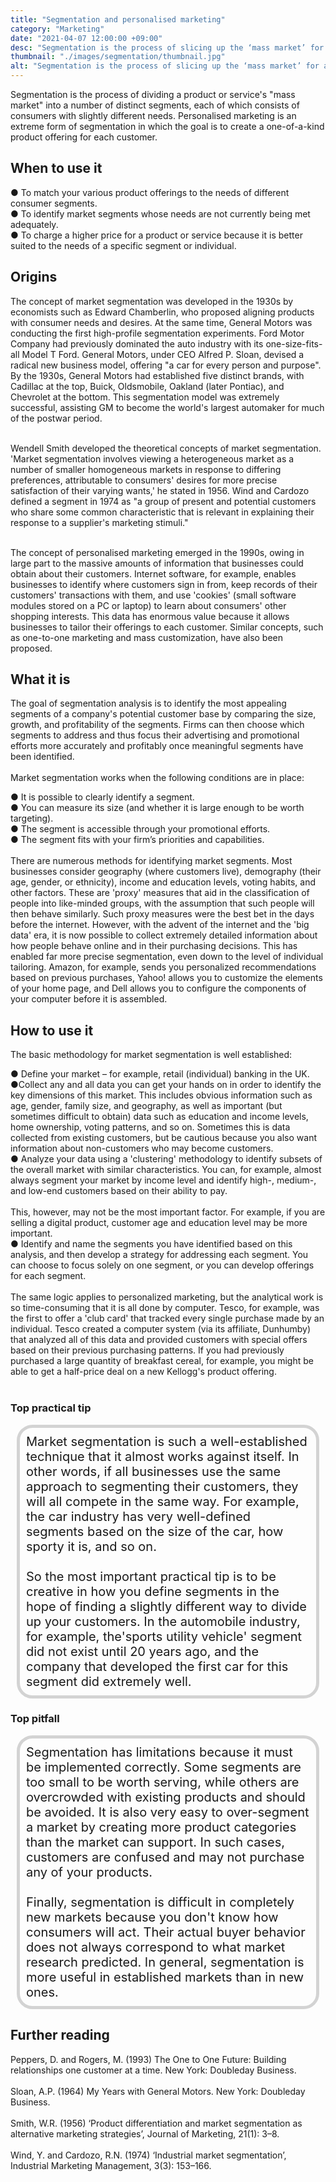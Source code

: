 ```yaml
---
title: "Segmentation and personalised marketing"
category: "Marketing"
date: "2021-04-07 12:00:00 +09:00"
desc: "Segmentation is the process of slicing up the ‘mass market’ for a particular product or service into a number of different segments, each one consisting of consumers with slightly different needs"
thumbnail: "./images/segmentation/thumbnail.jpg"
alt: "Segmentation is the process of slicing up the ‘mass market’ for a particular product or service into a number of different segments, each one consisting of consumers with slightly different needs."
---
```



Segmentation is the process of dividing a product or service's "mass market" into a number of distinct segments, each of which consists of consumers with slightly different needs. Personalised marketing is an extreme form of segmentation in which the goal is to create a one-of-a-kind product offering for each customer. <br>

## When to use it

● To match your various product offerings to the needs of different consumer segments. <br>
● To identify market segments whose needs are not currently being met adequately.<br>
● To charge a higher price for a product or service because it is better suited to the needs of a specific segment or individual.
<br>

## Origins
The concept of market segmentation was developed in the 1930s by economists such as Edward Chamberlin, who proposed aligning products with consumer needs and desires. At the same time, General Motors was conducting the first high-profile segmentation experiments. Ford Motor Company had previously dominated the auto industry with its one-size-fits-all Model T Ford. General Motors, under CEO Alfred P. Sloan, devised a radical new business model, offering "a car for every person and purpose". By the 1930s, General Motors had established five distinct brands, with Cadillac at the top, Buick, Oldsmobile, Oakland (later Pontiac), and Chevrolet at the bottom. This segmentation model was extremely successful, assisting GM to become the world's largest automaker for much of the postwar period.<br><br>

Wendell Smith developed the theoretical concepts of market segmentation. 'Market segmentation involves viewing a heterogeneous market as a number of smaller homogeneous markets in response to differing preferences, attributable to consumers' desires for more precise satisfaction of their varying wants,' he stated in 1956. Wind and Cardozo defined a segment in 1974 as "a group of present and potential customers who share some common characteristic that is relevant in explaining their response to a supplier's marketing stimuli." <br><br>

The concept of personalised marketing emerged in the 1990s, owing in large part to the massive amounts of information that businesses could obtain about their customers. Internet software, for example, enables businesses to identify where customers sign in from, keep records of their customers' transactions with them, and use 'cookies' (small software modules stored on a PC or laptop) to learn about consumers' other shopping interests. This data has enormous value because it allows businesses to tailor their offerings to each customer. Similar concepts, such as one-to-one marketing and mass customization, have also been proposed. <br>

## What it is
The goal of segmentation analysis is to identify the most appealing segments of a company's potential customer base by comparing the size, growth, and profitability of the segments. Firms can then choose which segments to address and thus focus their advertising and promotional efforts more accurately and profitably once meaningful segments have been identified. <br><br>
Market segmentation works when the following conditions are in place:

● It is possible to clearly identify a segment.<br>
● You can measure its size (and whether it is large enough to be worth targeting).<br>
● The segment is accessible through your promotional efforts.<br>
● The segment fits with your firm’s priorities and capabilities.<br><br>
There are numerous methods for identifying market segments. Most businesses consider geography (where customers live), demography (their age, gender, or ethnicity), income and education levels, voting habits, and other factors. These are 'proxy' measures that aid in the classification of people into like-minded groups, with the assumption that such people will then behave similarly. Such proxy measures were the best bet in the days before the internet. However, with the advent of the internet and the 'big data' era, it is now possible to collect extremely detailed information about how people behave online and in their purchasing decisions. This has enabled far more precise segmentation, even down to the level of individual tailoring. Amazon, for example, sends you personalized recommendations based on previous purchases, Yahoo! allows you to customize the elements of your home page, and Dell allows you to configure the components of your computer before it is assembled.<br>

## How to use it
The basic methodology for market segmentation is well established:

● Define your market – for example, retail (individual) banking in the UK.<br>
●Collect any and all data you can get your hands on in order to identify the key dimensions of this market. This includes obvious information such as age, gender, family size, and geography, as well as important (but sometimes difficult to obtain) data such as education and income levels, home ownership, voting patterns, and so on. Sometimes this is data collected from existing customers, but be cautious because you also want information about non-customers who may become customers. <br>
● Analyze your data using a 'clustering' methodology to identify subsets of the overall market with similar characteristics. You can, for example, almost always segment your market by income level and identify high-, medium-, and low-end customers based on their ability to pay. <br><br>
This, however, may not be the most important factor. For example, if you are selling a digital product, customer age and education level may be more important.<br>
● Identify and name the segments you have identified based on this analysis, and then develop a strategy for addressing each segment. You can choose to focus solely on one segment, or you can develop offerings for each segment. <br><br>
The same logic applies to personalized marketing, but the analytical work is so time-consuming that it is all done by computer. Tesco, for example, was the first to offer a 'club card' that tracked every single purchase made by an individual. Tesco created a computer system (via its affiliate, Dunhumby) that analyzed all of this data and provided customers with special offers based on their previous purchasing patterns. If you had previously purchased a large quantity of breakfast cereal, for example, you might be able to get a half-price deal on a new Kellogg's product offering. <br><br>

### Top practical tip
<div style="background:transparent;
            border-radius: 25px; 
            font-size: 20px; 
            padding: 10px; 
            border: 5px solid lightgray; 
            margin: 10px;">Market segmentation is such a well-established technique that it almost works against itself. In other words, if all businesses use the same approach to segmenting their customers, they will all compete in the same way. For example, the car industry has very well-defined segments based on the size of the car, how sporty it is, and so on.<br><br>
So the most important practical tip is to be creative in how you define segments in the hope of finding a slightly different way to divide up your customers. In the automobile industry, for example, the'sports utility vehicle' segment did not exist until 20 years ago, and the company that developed the first car for this segment did extremely well. <br></div>

### Top pitfall
<div style="background:transparent;
            border-radius: 25px; 
            font-size: 20px; 
            padding: 10px; 
            border: 5px solid lightgray; 
            margin: 10px;">
Segmentation has limitations because it must be implemented correctly. Some segments are too small to be worth serving, while others are overcrowded with existing products and should be avoided. It is also very easy to over-segment a market by creating more product categories than the market can support. In such cases, customers are confused and may not purchase any of your products. <br><br>
Finally, segmentation is difficult in completely new markets because you don't know how consumers will act. Their actual buyer behavior does not always correspond to what market research predicted. In general, segmentation is more useful in established markets than in new ones. <br></div>

## Further reading
Peppers, D. and Rogers, M. (1993) The One to One Future: Building relationships one customer at a time. New York: Doubleday Business.<br><br>
Sloan, A.P. (1964) My Years with General Motors. New York: Doubleday Business.<br><br>
Smith, W.R. (1956) ‘Product differentiation and market segmentation as alternative marketing strategies’, Journal of Marketing, 21(1): 3–8.<br><br>
Wind, Y. and Cardozo, R.N. (1974) ‘Industrial market segmentation’, Industrial Marketing Management, 3(3): 153–166.<br><br>
